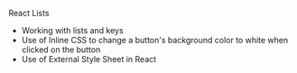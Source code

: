React Lists

- Working with lists and keys
- Use of Inline CSS to change a button's background color to white when clicked on the button
- Use of External Style Sheet in React